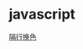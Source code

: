 # javascript
 [隔行换色](https://yingxincui.github.io/javascript/%E9%9A%94%E8%A1%8C%E6%8D%A2%E8%89%B2.html)
